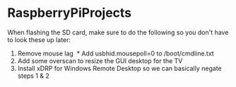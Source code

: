 # RaspberryPiProjects

When flashing the SD card, make sure to do the following so you don't have to look these up later:

1. Remove mouse lag
  * Add usbhid.mousepoll=0 to /boot/cmdline.txt
2. Add some overscan to resize the GUI desktop for the TV
3. Install xDRP for Windows Remote Desktop so we can basically negate steps 1 & 2
